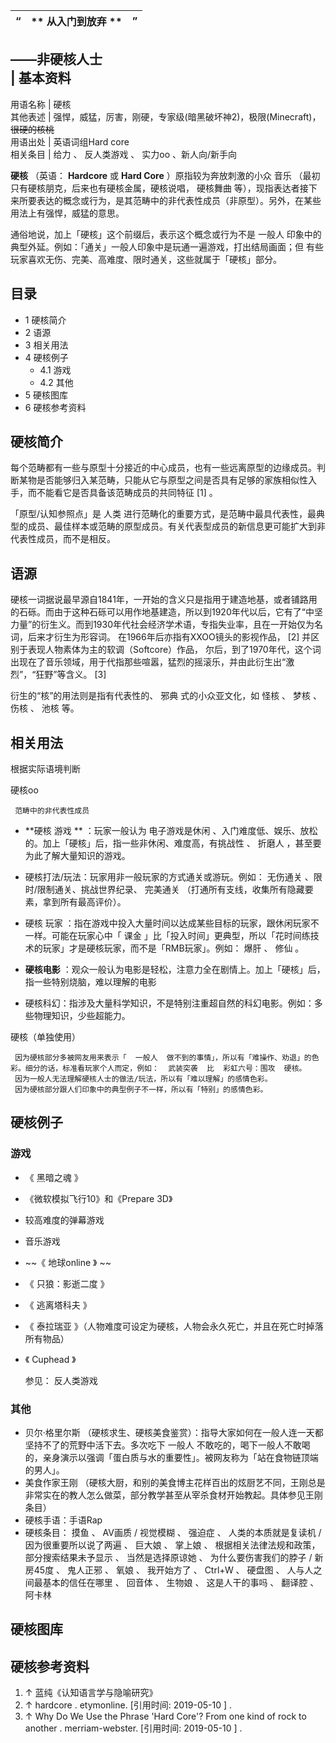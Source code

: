 |  “  |  ** 从入门到放弃  ** |  ”   
---|---|---  
——非硬核人士  
|  **基本资料**  
---  
用语名称  |  硬核   
其他表述  |  强悍，威猛，厉害，刚硬，专家级(暗黑破坏神2)，极限(Minecraft)， ~~很硬的核桃~~  
用语出处  |  英语词组Hard core   
相关条目  |  给力  、  反人类游戏  、  实力oo  、新人向/新手向   
  
  
**硬核** （英语： **Hardcore** 或 **Hard Core** ）原指较为奔放刺激的小众  音乐
（最初只有硬核朋克，后来也有硬核金属，硬核说唱，  硬核舞曲
等），现指表达者接下来所要表达的概念或行为，是其范畴中的非代表性成员（非原型）。另外，在某些用法上有强悍，威猛的意思。

通俗地说，加上「硬核」这个前缀后，表示这个概念或行为不是  一般人  印象中的典型外延。例如：「通关」一般人印象中是玩通一遍游戏，打出结局画面；但  有些
玩家喜欢无伤、完美、高难度、限时通关，这些就属于「硬核」部分。

##  目录

  * 1  硬核简介 
  * 2  语源 
  * 3  相关用法 
  * 4  硬核例子 
    * 4.1  游戏 
    * 4.2  其他 
  * 5  硬核图库 
  * 6  硬核参考资料 

##  硬核简介

每个范畴都有一些与原型十分接近的中心成员，也有一些远离原型的边缘成员。判断某物是否能够归入某范畴，只能从它与原型之间是否具有足够的家族相似性入手，而不能看它是否具备该范畴成员的共同特征
[1]  。

「原型/认知参照点」是  人类
进行范畴化的重要方式，是范畴中最具代表性，最典型的成员、最佳样本或范畴的原型成员。有关代表型成员的新信息更可能扩大到非代表性成员，而不是相反。

##  语源

硬核一词据说最早源自1841年，一开始的含义只是指用于建造地基，或者铺路用的石砾。而由于这种石砾可以用作地基建造，所以到1920年代以后，它有了“中坚力量”的衍生义。而到1930年代社会经济学术语，专指失业率，且在一开始仅为名词，后来才衍生为形容词。
在1966年后亦指有XXOO镜头的影视作品，  [2]  并区别于表现人物素体为主的软调（Softcore）作品，
尔后，到了1970年代，这个词出现在了音乐领域，用于代指那些喧嚣，猛烈的摇滚乐，并由此衍生出“激烈”，“狂野”等含义。  [3]

衍生的“核”的用法则是指有代表性的、  邪典  式的小众亚文化，如  怪核  、  梦核  、  伤核  、  池核  等。

##  相关用法

根据实际语境判断

硬核oo

     范畴中的非代表性成员 

  * **硬核 游戏  ** ：玩家一般认为  电子游戏是休闲  、入门难度低、娱乐、放松的。加上「硬核」后，指一些非休闲、难度高，有挑战性  、  折磨人  ，甚至要为此了解大量知识的游戏。 

    

  * 硬核打法/玩法：玩家用非一般玩家的方式通关或游玩。例如：  无伤通关  、限时/限制通关、挑战世界纪录、  完美通关  （打通所有支线，收集所有隐藏要素，拿到所有最高评价）。 
  * 硬核  玩家  ：指在游戏中投入大量时间以达成某些目标的玩家，跟休闲玩家不一样。可能在玩家心中「  课金  」比「投入时间」更典型，所以「花时间练技术的玩家」才是硬核玩家，而不是「RMB玩家」。例如：  爆肝  、  修仙  。 

  * **硬核电影** ：观众一般认为电影是轻松，注意力全在剧情上。加上「硬核」后，指一些特别烧脑，难以理解的电影 

    

  * 硬核科幻：指涉及大量科学知识，不是特别注重超自然的科幻电影。例如：多些物理知识，少些超能力。 

硬核（单独使用）

     因为硬核部分多被网友用来表示「  一般人  做不到的事情」，所以有「难操作、劝退」的色彩。细分的话，标准看玩家个人而定，例如：  武装突袭  比  彩虹六号：围攻  硬核。 
     因为一般人无法理解硬核人士的做法/玩法，所以有「难以理解」的感情色彩。 
     因为硬核部分跟人们印象中的典型例子不一样，所以有「特别」的感情色彩。 

##  硬核例子

###  游戏

  * 《  黑暗之魂  》 
  * 《微软模拟飞行10》和《Prepare 3D》 
  * 较高难度的弹幕游戏 
  * 音乐游戏 
  * ~~《 地球online  》 ~~
  * 《  只狼：影逝二度  》 
  * 《  逃离塔科夫  》 
  * 《  泰拉瑞亚  》（人物难度可设定为硬核，人物会永久死亡，并且在死亡时掉落所有物品） 
  * 《  Cuphead  》 

     参见：  反人类游戏 

###  其他

  * 贝尔·格里尔斯  （硬核求生、硬核美食鉴赏）：指导大家如何在一般人连一天都坚持不了的荒野中活下去。多次吃下  一般人  不敢吃的，喝下一般人不敢喝的，亲身演示以强调「蛋白质与水的重要性」。被网友称为「站在食物链顶端的男人」。 
  * 美食作家王刚  （硬核大厨，和别的美食博主花样百出的炫厨艺不同，王刚总是非常实在的教人怎么做菜，部分教学甚至从宰杀食材开始教起。具体参见王刚条目） 
  * 硬核手语：手语Rap 
  * 硬核条目：  摸鱼  、  AV画质  /  视觉模糊  、  强迫症  、  人类的本质就是复读机  /  因为很重要所以说了两遍  、  巨大娘  、  掌上娘  、  根据相关法律法规和政策，部分搜索结果未予显示  、  当然是选择原谅她  、  为什么要伤害我们的脖子  /  新房45度  、  鬼人正邪  、  氧娘  、  我开始方了  、  Ctrl+W  、  硬盘图  、  人与人之间最基本的信任在哪里  、  回音体  、  生物娘  、  这是人干的事吗  、  翻译腔  、  阿卡林 

##  硬核图库

##  硬核参考资料

  1. ↑  蓝纯《认知语言学与隐喻研究》 
  2. ↑  hardcore  . etymonline.  [引用时间:  2019-05-10  ]  . 
  3. ↑  Why Do We Use the Phrase 'Hard Core'? From one kind of rock to another  . merriam-webster.  [引用时间:  2019-05-10  ]  . 

